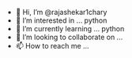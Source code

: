- 👋 Hi, I’m @rajashekar1chary
- 👀 I’m interested in ... python
- 🌱 I’m currently learning ... python
- 💞️ I’m looking to collaborate on ...
- 📫 How to reach me ...

<!---
rajashekar1chary/rajashekar1chary is a ✨ special ✨ repository because its `README.md` (this file) appears on your GitHub profile.
You can click the Preview link to take a look at your changes.
--->
